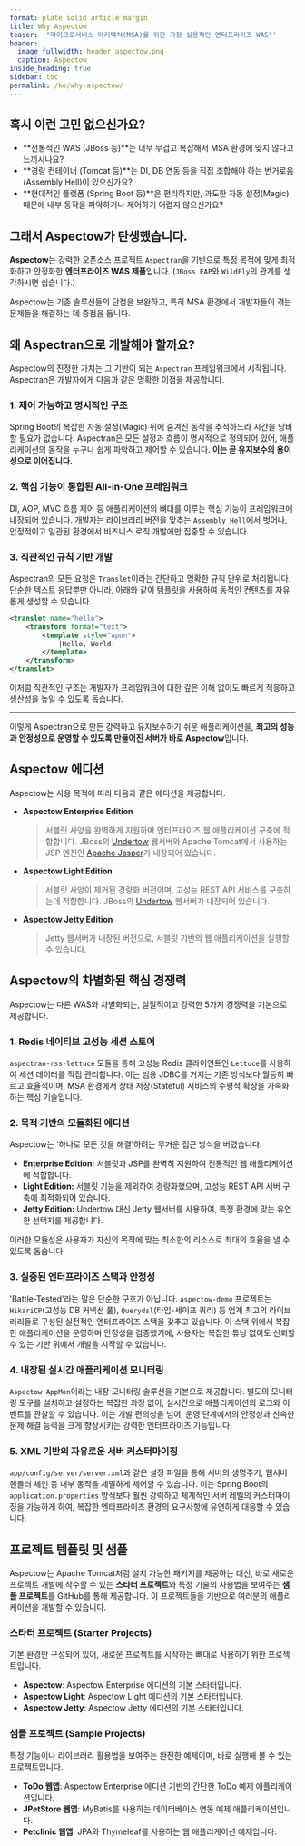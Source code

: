 ```yaml
---
format: plate solid article margin
title: Why Aspectow
teaser: '"마이크로서비스 아키텍처(MSA)를 위한 가장 실용적인 엔터프라이즈 WAS"'
header:
  image_fullwidth: header_aspectow.png
  caption: Aspectow
inside_heading: true
sidebar: toc
permalink: /ko/why-aspectow/
---
```


## 혹시 이런 고민 없으신가요?

*   **전통적인 WAS (JBoss 등)**는 너무 무겁고 복잡해서 MSA 환경에 맞지 않다고 느끼시나요?
*   **경량 컨테이너 (Tomcat 등)**는 DI, DB 연동 등을 직접 조합해야 하는 번거로움(Assembly Hell)이 있으신가요?
*   **현대적인 플랫폼 (Spring Boot 등)**은 편리하지만, 과도한 자동 설정(Magic) 때문에 내부 동작을 파악하거나 제어하기 어렵지 않으신가요?

## 그래서 Aspectow가 탄생했습니다.

**Aspectow**는 강력한 오픈소스 프로젝트 `Aspectran`을 기반으로 특정 목적에 맞게 최적화하고 안정화한 **엔터프라이즈 WAS 제품**입니다. (`JBoss EAP`와 `WildFly`의 관계를 생각하시면 쉽습니다.)

Aspectow는 기존 솔루션들의 단점을 보완하고, 특히 MSA 환경에서 개발자들이 겪는 문제들을 해결하는 데 중점을 둡니다.

## 왜 Aspectran으로 개발해야 할까요?

Aspectow의 진정한 가치는 그 기반이 되는 `Aspectran` 프레임워크에서 시작됩니다. Aspectran은 개발자에게 다음과 같은 명확한 이점을 제공합니다.

### 1. 제어 가능하고 명시적인 구조

Spring Boot의 복잡한 자동 설정(Magic) 뒤에 숨겨진 동작을 추적하느라 시간을 낭비할 필요가 없습니다. Aspectran은 모든 설정과 흐름이 명시적으로 정의되어 있어, 애플리케이션의 동작을 누구나 쉽게 파악하고 제어할 수 있습니다. **이는 곧 유지보수의 용이성으로 이어집니다.**

### 2. 핵심 기능이 통합된 All-in-One 프레임워크

DI, AOP, MVC 흐름 제어 등 애플리케이션의 뼈대를 이루는 핵심 기능이 프레임워크에 내장되어 있습니다. 개발자는 라이브러리 버전을 맞추는 `Assembly Hell`에서 벗어나, 안정적이고 일관된 환경에서 비즈니스 로직 개발에만 집중할 수 있습니다.

### 3. 직관적인 규칙 기반 개발

Aspectran의 모든 요청은 `Translet`이라는 간단하고 명확한 규칙 단위로 처리됩니다. 단순한 텍스트 응답뿐만 아니라, 아래와 같이 템플릿을 사용하여 동적인 컨텐츠를 자유롭게 생성할 수 있습니다.

```xml
<translet name="hello">
    <transform format="text">
        <template style="apon">
            |Hello, World!
        </template>
    </transform>
</translet>
```

이처럼 직관적인 구조는 개발자가 프레임워크에 대한 깊은 이해 없이도 빠르게 적응하고 생산성을 높일 수 있도록 돕습니다.

---

이렇게 Aspectran으로 만든 강력하고 유지보수하기 쉬운 애플리케이션을, **최고의 성능과 안정성으로 운영할 수 있도록 만들어진 서버가 바로 Aspectow**입니다.

## Aspectow 에디션

Aspectow는 사용 목적에 따라 다음과 같은 에디션을 제공합니다.

*   **Aspectow Enterprise Edition**
    > 서블릿 사양을 완벽하게 지원하며 엔터프라이즈 웹 애플리케이션 구축에 적합합니다. JBoss의 [Undertow](https://undertow.io) 웹서버와 Apache Tomcat에서 사용하는 JSP 엔진인 [Apache Jasper](https://mvnrepository.com/artifact/org.mortbay.jasper/apache-jsp)가 내장되어 있습니다.

*   **Aspectow Light Edition**
    > 서블릿 사양이 제거된 경량화 버전이며, 고성능 REST API 서비스를 구축하는데 적합합니다. JBoss의 [Undertow](https://undertow.io) 웹서버가 내장되어 있습니다.

*   **Aspectow Jetty Edition**
    > Jetty 웹서버가 내장된 버전으로, 서블릿 기반의 웹 애플리케이션을 실행할 수 있습니다.

## Aspectow의 차별화된 핵심 경쟁력

Aspectow는 다른 WAS와 차별화되는, 실질적이고 강력한 5가지 경쟁력을 기본으로 제공합니다.

### 1. Redis 네이티브 고성능 세션 스토어

`aspectran-rss-lettuce` 모듈을 통해 고성능 Redis 클라이언트인 `Lettuce`를 사용하여 세션 데이터를 직접 관리합니다. 이는 범용 JDBC를 거치는 기존 방식보다 월등히 빠르고 효율적이며, MSA 환경에서 상태 저장(Stateful) 서비스의 수평적 확장을 가속화하는 핵심 기술입니다.

### 2. 목적 기반의 모듈화된 에디션

Aspectow는 '하나로 모든 것을 해결'하려는 무거운 접근 방식을 버렸습니다.
*   **Enterprise Edition:** 서블릿과 JSP를 완벽히 지원하여 전통적인 웹 애플리케이션에 적합합니다.
*   **Light Edition:** 서블릿 기능을 제외하여 경량화했으며, 고성능 REST API 서버 구축에 최적화되어 있습니다.
*   **Jetty Edition:** Undertow 대신 Jetty 웹서버를 사용하여, 특정 환경에 맞는 유연한 선택지를 제공합니다.

이러한 모듈성은 사용자가 자신의 목적에 맞는 최소한의 리소스로 최대의 효율을 낼 수 있도록 돕습니다.

### 3. 실증된 엔터프라이즈 스택과 안정성

'Battle-Tested'라는 말은 단순한 구호가 아닙니다. `aspectow-demo` 프로젝트는 `HikariCP`(고성능 DB 커넥션 풀), `Querydsl`(타입-세이프 쿼리) 등 업계 최고의 라이브러리들로 구성된 실전적인 엔터프라이즈 스택을 갖추고 있습니다. 이 스택 위에서 복잡한 애플리케이션을 운영하며 안정성을 검증했기에, 사용자는 복잡한 튜닝 없이도 신뢰할 수 있는 기반 위에서 개발을 시작할 수 있습니다.

### 4. 내장된 실시간 애플리케이션 모니터링

`Aspectow AppMon`이라는 내장 모니터링 솔루션을 기본으로 제공합니다. 별도의 모니터링 도구를 설치하고 설정하는 복잡한 과정 없이, 실시간으로 애플리케이션의 로그와 이벤트를 관찰할 수 있습니다. 이는 개발 편의성을 넘어, 운영 단계에서의 안정성과 신속한 문제 해결 능력을 크게 향상시키는 강력한 엔터프라이즈 기능입니다.

### 5. XML 기반의 자유로운 서버 커스터마이징

`app/config/server/server.xml`과 같은 설정 파일을 통해 서버의 생명주기, 웹서버 핸들러 체인 등 내부 동작을 세밀하게 제어할 수 있습니다. 이는 Spring Boot의 `application.properties` 방식보다 훨씬 강력하고 체계적인 서버 레벨의 커스터마이징을 가능하게 하여, 복잡한 엔터프라이즈 환경의 요구사항에 유연하게 대응할 수 있습니다.

## 프로젝트 템플릿 및 샘플

Aspectow는 Apache Tomcat처럼 설치 가능한 패키지를 제공하는 대신, 바로 새로운 프로젝트 개발에 착수할 수 있는 **스타터 프로젝트**와 특정 기술의 사용법을 보여주는 **샘플 프로젝트**를 GitHub를 통해 제공합니다. 이 프로젝트들을 기반으로 여러분의 애플리케이션을 개발할 수 있습니다.

### 스타터 프로젝트 (Starter Projects)

기본 환경만 구성되어 있어, 새로운 프로젝트를 시작하는 뼈대로 사용하기 위한 프로젝트입니다.

*   **Aspectow**: Aspectow Enterprise 에디션의 기본 스타터입니다.
*   **Aspectow Light**: Aspectow Light 에디션의 기본 스타터입니다.
*   **Aspectow Jetty**: Aspectow Jetty 에디션의 기본 스타터입니다.

### 샘플 프로젝트 (Sample Projects)

특정 기능이나 라이브러리 활용법을 보여주는 완전한 예제이며, 바로 실행해 볼 수 있는 프로젝트입니다.

*   **ToDo 웹앱**: Aspectow Enterprise 에디션 기반의 간단한 ToDo 예제 애플리케이션입니다.
*   **JPetStore 웹앱**: MyBatis를 사용하는 데이터베이스 연동 예제 애플리케이션입니다.
*   **Petclinic 웹앱**: JPA와 Thymeleaf를 사용하는 웹 애플리케이션 예제입니다.